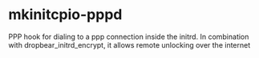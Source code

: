 # mkinitcpio-pppd
PPP hook for dialing to a ppp connection inside the initrd. In combination with dropbear_initrd_encrypt, it allows remote unlocking over the internet
